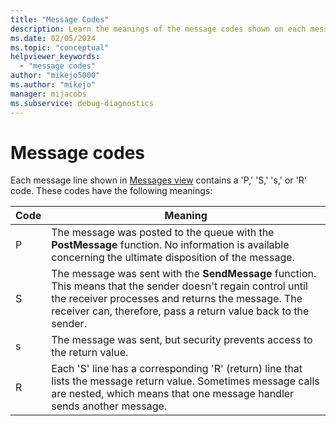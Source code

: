 ```yaml
---
title: "Message Codes"
description: Learn the meanings of the message codes shown on each message line of Messages View.
ms.date: 02/05/2024
ms.topic: "conceptual"
helpviewer_keywords:
  - "message codes"
author: "mikejo5000"
ms.author: "mikejo"
manager: mijacobs
ms.subservice: debug-diagnostics
---
```


# Message codes

Each message line shown in [Messages view](messages-view.md) contains a 'P,' 'S,' 's,' or 'R' code. These codes have the following meanings:

|Code|Meaning|
|----------|-------------|
|P|The message was posted to the queue with the **PostMessage** function. No information is available concerning the ultimate disposition of the message.|
|S|The message was sent with the **SendMessage** function. This means that the sender doesn't regain control until the receiver processes and returns the message. The receiver can, therefore, pass a return value back to the sender.|
|s|The message was sent, but security prevents access to the return value.|
|R|Each 'S' line has a corresponding 'R' (return) line that lists the message return value. Sometimes message calls are nested, which means that one message handler sends another message.|